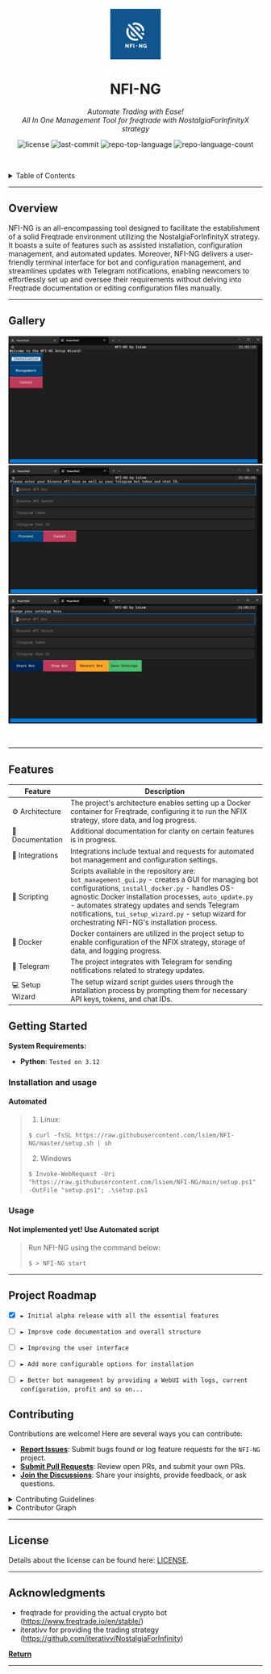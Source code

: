 <p align="center">
  <img src="NFI-NG_Logo.png" width="100" alt="project-logo">
</p>
<p align="center">
    <h1 align="center">NFI-NG</h1>
</p>
<p align="center">
    <em>Automate Trading with Ease!<br>All In One Management Tool for freqtrade with NostalgiaForInfinityX strategy</em>
</p>
<p align="center">
	<img src="https://img.shields.io/github/license/lsiem/NFI-NG?style=default&logo=opensourceinitiative&logoColor=white&color=0080ff" alt="license">
	<img src="https://img.shields.io/github/last-commit/lsiem/NFI-NG?style=default&logo=git&logoColor=white&color=0080ff" alt="last-commit">
	<img src="https://img.shields.io/github/languages/top/lsiem/NFI-NG?style=default&color=0080ff" alt="repo-top-language">
	<img src="https://img.shields.io/github/languages/count/lsiem/NFI-NG?style=default&color=0080ff" alt="repo-language-count">
<p>
<p align="center">
	<!-- default option, no dependency badges. -->
</p>

<br><!-- TABLE OF CONTENTS -->
<details>
  <summary>Table of Contents</summary><br>

- [ Overview](#-overview)
- [ Features](#-features)
- [ Repository Structure](#-repository-structure)
- [ Modules](#-modules)
- [ Getting Started](#-getting-started)
  - [ Installation](#-installation)
  - [ Usage](#-usage)
  - [ Tests](#-tests)
- [ Project Roadmap](#-project-roadmap)
- [ Contributing](#-contributing)
- [ License](#-license)
- [ Acknowledgments](#-acknowledgments)
</details>
<hr>

##  Overview

NFI-NG is an all-encompassing tool designed to facilitate the establishment of a solid Freqtrade environment utilizing the NostalgiaForInfinityX strategy. It boasts a suite of features such as assisted installation, configuration management, and automated updates. Moreover, NFI-NG delivers a user-friendly terminal interface for bot and configuration management, and streamlines updates with Telegram notifications, enabling newcomers to effortlessly set up and oversee their requirements without delving into Freqtrade documentation or editing configuration files manually.

---


## Gallery

<p align="center">
	<img src="NFI-NG_Screenshot_Installation.png" alt="NFI-NG Screenshot Installation">
	<img src="NFI-NG_Screenshot_Installation2.png" alt="NFI-NG Screenshot Installation2">
	<img src="NFI-NG_Screenshot_BotManagement.png" alt="NFI-NG Screenshot BotManagement">
</p>

<br>

---

##  Features

| **Feature** | **Description** |
| --- | --- |
| ⚙️ Architecture | The project's architecture enables setting up a Docker container for Freqtrade, configuring it to run the NFIX strategy, store data, and log progress. |
| 📄 Documentation | Additional documentation for clarity on certain features is in progress. |
| 🔌 Integrations | Integrations include textual and requests for automated bot management and configuration settings. |
| 🤖 Scripting | Scripts available in the repository are: `bot_management_gui.py` - creates a GUI for managing bot configurations, `install_docker.py` - handles OS-agnostic Docker installation processes, `auto_update.py` - automates strategy updates and sends Telegram notifications, `tui_setup_wizard.py` - setup wizard for orchestrating NFI-NG's installation process. |
| 🔧 Docker | Docker containers are utilized in the project setup to enable configuration of the NFIX strategy, storage of data, and logging progress. |
| 👥 Telegram | The project integrates with Telegram for sending notifications related to strategy updates. |
| 💻 Setup Wizard | The setup wizard script guides users through the installation process by prompting them for necessary API keys, tokens, and chat IDs. |


##  Getting Started

**System Requirements:**

* **Python**: `Tested on 3.12`

###  Installation and usage

<h4>Automated</h4>

> 1. Linux:
> ```console
> $ curl -fsSL https://raw.githubusercontent.com/lsiem/NFI-NG/master/setup.sh | sh
> ```
>
> 2. Windows
> ```console
> $ Invoke-WebRequest -Uri "https://raw.githubusercontent.com/lsiem/NFI-NG/main/setup.ps1" -OutFile "setup.ps1"; .\setup.ps1
> ```

###  Usage

<h4>Not implemented yet! Use Automated script</h4>

> Run NFI-NG using the command below:
> ```console
> $ > NFI-NG start
> ```

---

##  Project Roadmap

- [X] `► Initial alpha release with all the essential features`
- [ ] `► Improve code documentation and overall structure`
- [ ] `► Improving the user interface`
- [ ] `► Add more configurable options for installation`
- [ ] `► Better bot management by providing a WebUI with logs, current configuration, profit and so on...`


##  Contributing

Contributions are welcome! Here are several ways you can contribute:

- **[Report Issues](https://github.com/lsiem/NFI-NG/issues)**: Submit bugs found or log feature requests for the `NFI-NG` project.
- **[Submit Pull Requests](https://github.com/lsiem/NFI-NG/blob/main/CONTRIBUTING.md)**: Review open PRs, and submit your own PRs.
- **[Join the Discussions](https://github.com/lsiem/NFI-NG/discussions)**: Share your insights, provide feedback, or ask questions.

<details closed>
<summary>Contributing Guidelines</summary>

1. **Fork the Repository**: Start by forking the project repository to your github account.
2. **Clone Locally**: Clone the forked repository to your local machine using a git client.
   ```sh
   git clone https://github.com/lsiem/NFI-NG
   ```
3. **Create a New Branch**: Always work on a new branch, giving it a descriptive name.
   ```sh
   git checkout -b new-feature-x
   ```
4. **Make Your Changes**: Develop and test your changes locally.
5. **Commit Your Changes**: Commit with a clear message describing your updates.
   ```sh
   git commit -m 'Implemented new feature x.'
   ```
6. **Push to github**: Push the changes to your forked repository.
   ```sh
   git push origin new-feature-x
   ```
7. **Submit a Pull Request**: Create a PR against the original project repository. Clearly describe the changes and their motivations.
8. **Review**: Once your PR is reviewed and approved, it will be merged into the main branch. Congratulations on your contribution!
</details>

<details closed>
<summary>Contributor Graph</summary>
<br>
<p align="center">
   <a href="https://github.com{/lsiem/NFI-NG/}graphs/contributors">
      <img src="https://contrib.rocks/image?repo=lsiem/NFI-NG">
   </a>
</p>
</details>

---

##  License

Details about the license can be found here: [LICENSE](https://choosealicense.com/licenses/).

---

##  Acknowledgments

- freqtrade for providing the actual crypto bot (https://www.freqtrade.io/en/stable/)
- iterativv for providing the trading strategy (https://github.com/iterativv/NostalgiaForInfinity)

[**Return**](#-overview)

---
